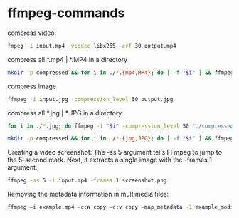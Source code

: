 # ffmpeg-commands

compress video
```bash
fmpeg -i input.mp4 -vcodec libx265 -crf 30 output.mp4
```

compress all *.mp4 | *.MP4 in a directory
```bash
mkdir -p compressed && for i in ./*.{mp4,MP4}; do [ -f "$i" ] && ffmpeg -i "$i" -vcodec libx265 -crf 30 "./compressed/$(basename "${i%.*}").mp4"; done
```

compress image
```bash
ffmpeg -i input.jpg -compression_level 50 output.jpg
```

compress all *.jpg | *.JPG in a directory
```bash
for i in ./*.jpg; do ffmpeg -i "$i" -compression_level 50 "./compressed/$i"; done
```
```bash
mkdir -p compressed && for i in ./*.{jpg,JPG}; do [ -f "$i" ] && ffmpeg -i "$i" -q:v 5 "./compressed/$(basename "$i")"; done
```

Creating a video screenshot:
The -ss 5 argument tells FFmpeg to jump to the 5-second mark.
Next, it extracts a single image with the -frames 1 argument.

```bash
ffmpeg -ss 5 -i input.mp4 -frames 1 screenshot.png
```


Removing the metadata information in multimedia files:
```bash
ffmpeg –i example.mp4 –c:a copy –c:v copy –map_metadata -1 example_modified.mp4 >& /dev/null
```
